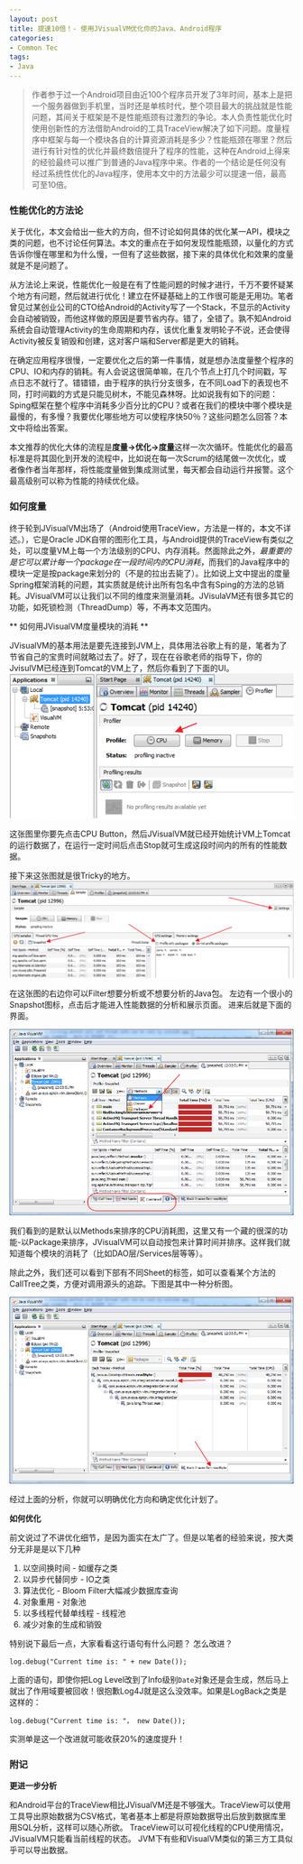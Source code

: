 ```yaml
---
layout: post
title: 提速10倍！- 使用JVisualVM优化你的Java、Android程序
categories:
- Common Tec
tags:
- Java
---
```


> 作者参于过一个Android项目由近100个程序员开发了3年时间，基本上是把一个服务器做到手机里，当时还是单核时代，整个项目最大的挑战就是性能问题，其间关于框架是不是性能瓶颈有过激烈的争论。本人负责性能优化时使用创新性的方法借助Android的工具TraceView解决了如下问题。度量程序中框架与每一个模块各自的计算资源消耗是多少？性能瓶颈在哪里？然后进行有针对性的优化并最终数倍提升了程序的性能，这种在Android上得来的经验最终可以推广到普通的Java程序中来。作者的一个结论是任何没有经过系统性优化的Java程序，使用本文中的方法最少可以提速一倍，最高可至10倍。

### 性能优化的方法论

关于优化，本文会给出一些大的方向，但不讨论如何具体的优化某一API，模块之类的问题，也不讨论任何算法。本文的重点在于如何发现性能瓶颈，以量化的方式告诉你慢在哪里和为什么慢，一但有了这些数据，接下来的具体优化和效果的度量就是不是问题了。

从方法论上来说，性能优化一般是在有了性能问题的时候才进行，千万不要怀疑某个地方有问题，然后就进行优化！建立在怀疑基础上的工作很可能是无用功。笔者曾见过某创业公司的CTO给Android的Activity写了一个Stack，不显示的Activity会自动被销毁，而他这样做的原因是要节省内存。错了，全错了。孰不知Android系统会自动管理Activity的生命周期和内存，该优化重复发明轮子不说，还会使得Activity被反复销毁和创建，这对客户端和Server都是更大的销耗。

在确定应用程序很慢，一定要优化之后的第一件事情，就是想办法度量整个程序的CPU、IO和内存的销耗。有人会说这很简单嘛，在几个节点上打几个时间戳，写点日志不就行了。错错错，由于程序的执行分支很多，在不同Load下的表现也不同，打时间戳的方式是只能见树木，不能见森林呀。比如说我有如下的问题：Sping框架在整个程序中消耗多少百分比的CPU？或者在我们的模块中哪个模块是最慢的，有多慢？我要优化哪些地方可以使程序快50％？这些问题怎么回答？本文中将给出答案。

本文推荐的优化大体的流程是**度量->优化->度量**这样一次次循环。性能优化的最高标准是将其固化到开发的流程中，比如说在每一次Scrum的结尾做一次优化，或者像作者当年那样，将性能度量做到集成测试里，每天都会自动运行并报警。这个最高级别可以称为性能的持续优化级。

### 如何度量

终于轮到JVisualVM出场了（Android使用TraceView，方法是一样的，本文不详述。），它是Oracle
JDK自带的图形化工具，与Android提供的TraceView有类似之处，可以度量VM上每一个方法级别的CPU、内存消耗。然面除此之外，_最重要的是它可以累计每一个package在一段时间内的CPU消耗_，而我们的Java程序中的模块一定是按package来划分的（不是的拉出去毙了）。比如说上文中提出的度量Spring框架消耗的问题，其实质就是统计出所有包名中含有Sping的方法的总销耗。JVisualVM可以让我们以不同的维度来测量消耗。JVisulaVM还有很多其它的功能，如死锁检测（ThreadDump）等，不再本文范围内。

** 如何用JVisualVM度量模块的消耗 **

JVisualVM的基本用法是要先连接到JVM上，具体用法谷歌上有的是，笔者为了节省自己的宝贵时间就略过去了。好了，现在在谷歌老师的指导下，你的JvisulVM已经连到Tomcat的VM上了，然后你看到了下面的UI。
![](/media/pic2015/0625-0.png)

这张图里你要先点击CPU Button，然后JVisualVM就已经开始统计VM上Tomcat的运行数据了，在运行一定时间后点击Stop就可生成这段时间内的所有的性能数据。

接下来这张图就是很Tricky的地方。
![](/media/pic2015/0625-1.png)

在这张图的右边你可以Filter想要分析或不想要分析的Java包。
左边有一个很小的Snapshot图标，点击后才能进入性能数据的分析和展示页面。
进来后就是下面的界面。

![](/media/pic2015/0625-2.png)

我们看到的是默认以Methods来排序的CPU消耗图，这里又有一个藏的很深的功能-以Package来排序，JVisualVM可以自动按包来计算时间并排序。这样我们就知道每个模块的消耗了（比如DAO层/Services层等等）。

除此之外，我们还可以看到下部有不同Sheet的标签，如可以查看某个方法的CallTree之类，方便对调用源头的追踪。下图是其中一种分析图。

![](/media/pic2015/0625-3.png)

经过上面的分析，你就可以明确优化方向和确定优化计划了。

**如何优化**

前文说过了不讲优化细节，是因为面实在太广了。但是以笔者的经验来说，按大类分无非是是以下几种

1. 以空间换时间 - 如缓存之类
2. 以异步代替同步 - IO之类
3. 算法优化 - Bloom Filter大幅减少数据库查询
4. 对象重用 - 对象池
5. 以多线程代替单线程 - 线程池
6. 减少对象的生成和销毁

特别说下最后一点，大家看看这行语句有什么问题？ 怎么改进？

```
log.debug("Current time is: " + new Date());
````

上面的语句，即使你把Log Level改到了Info级别`Date`对象还是会生成，然后马上就出了作用域要被回收！很抱歉Log4J就是这么没效率。如果是LogBack之类是这样的：

```
log.debug("Current time is: "， new Date());
````

实测单是这一个改进就可能收获20%的速度提升！

### 附记

**更进一步分析**

和Android平台的TraceView相比JVisualVM还是不够强大。TraceView可以使用工具导出原始数据为CSV格式，笔者基本上都是将原始数据导出后放到数据库里用SQL分析，这样可以随心所欲。
TraceView可以可视化线程的CPU使用情况，JVisualVM只能看当前线程的状态。
JVM下有些和VisualVM类似的第三方工具似乎可以导出数据。

